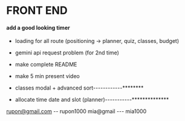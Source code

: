 # FRONT END 

#### add a good looking timer

- loading for all route (positioning -> planner, quiz, classes, budget)

- gemini api request problem (for 2nd time)

- make complete README

- make 5 min present video


- classes modal + advanced sort------------********
- allocate time date and slot (planner)-----------**************


rupon@gmail.com -- rupon1000
mia@gmail --- mia1000